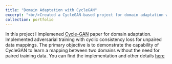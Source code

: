 ```yaml
---
title: "Domain Adaptation with CycleGAN"
excerpt: "<br/>Created a CycleGAN-based project for domain adaptation with adversarial training.<img src='/images/cg.png'>"
collection: portfolio
---
```




In this project I implemened [Cycle-GAN](https://arxiv.org/pdf/1703.10593) paper for domain adaptation. Implemented adversarial training with cyclic consistency loss for unpaired data mappings.
The primary objective is to demonstrate the capability of CycleGAN to learn a mapping between two domains without the need for paired training data. You can find the implementation and other details [here](https://github.com/jasmeetsingh-028/Domain-Adaptation-using-Cycle-GAN-)